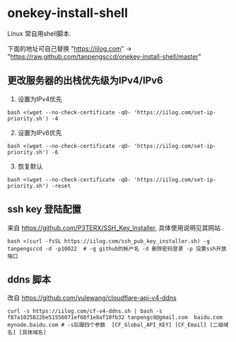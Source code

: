 # onekey-install-shell
Linux 常自用shell脚本.

下面的地址可自己替换 "https://iilog.com" ->  "https://raw.github.com/tanpengsccd/onekey-install-shell/master"

## 更改服务器的出栈优先级为IPv4/IPv6

  1. 设置为IPv4优先
  ```
  bash <(wget --no-check-certificate -qO- 'https://iilog.com/set-ip-priority.sh') -4
  ```
  2. 设置为IPv6优先
  ```
  bash <(wget --no-check-certificate -qO- 'https://iilog.com/set-ip-priority.sh') -6
  ```
  3. 恢复默认
  ```
  bash <(wget --no-check-certificate -qO- 'https://iilog.com/set-ip-priority.sh') -reset
  ```
## ssh key 登陆配置 
  来自 https://github.com/P3TERX/SSH_Key_Installer, 具体使用说明见其网站. 
  ```
  bash <(curl -fsSL https://iilog.com/ssh_pub_key_installer.sh) -g tanpengsccd -d -p10022  # -g github的帐户名 -d 删除密码登录 -p 设置ssh开放端口
  ```
## ddns 脚本  
  改自 https://github.com/yulewang/cloudflare-api-v4-ddns
  ```
  curl -s https://iilog.com/cf-v4-ddns.sh | bash -s  f87a1025822be51556071ef68f1e8af10fb32 tanpengcd@gmail.com  baidu.com mynode.baidu.com # -s后跟四个参数  [CF_Global_API_KEY] [CF_Email] [二级域名] [具体域名]
  ```
